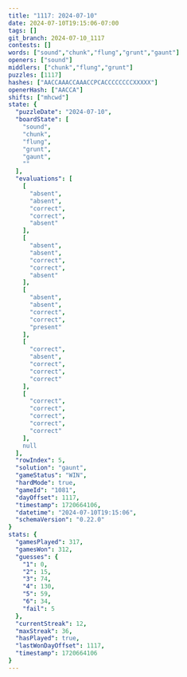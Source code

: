 ```yaml
---
title: "1117: 2024-07-10"
date: 2024-07-10T19:15:06-07:00
tags: []
git_branch: 2024-07-10_1117
contests: []
words: ["sound","chunk","flung","grunt","gaunt"]
openers: ["sound"]
middlers: ["chunk","flung","grunt"]
puzzles: [1117]
hashes: ["AACCAAACCAAACCPCACCCCCCCCXXXXX"]
openerHash: ["AACCA"]
shifts: ["mhcwd"]
state: {
  "puzzleDate": "2024-07-10",
  "boardState": [
    "sound",
    "chunk",
    "flung",
    "grunt",
    "gaunt",
    ""
  ],
  "evaluations": [
    [
      "absent",
      "absent",
      "correct",
      "correct",
      "absent"
    ],
    [
      "absent",
      "absent",
      "correct",
      "correct",
      "absent"
    ],
    [
      "absent",
      "absent",
      "correct",
      "correct",
      "present"
    ],
    [
      "correct",
      "absent",
      "correct",
      "correct",
      "correct"
    ],
    [
      "correct",
      "correct",
      "correct",
      "correct",
      "correct"
    ],
    null
  ],
  "rowIndex": 5,
  "solution": "gaunt",
  "gameStatus": "WIN",
  "hardMode": true,
  "gameId": "1081",
  "dayOffset": 1117,
  "timestamp": 1720664106,
  "datetime": "2024-07-10T19:15:06",
  "schemaVersion": "0.22.0"
}
stats: {
  "gamesPlayed": 317,
  "gamesWon": 312,
  "guesses": {
    "1": 0,
    "2": 15,
    "3": 74,
    "4": 130,
    "5": 59,
    "6": 34,
    "fail": 5
  },
  "currentStreak": 12,
  "maxStreak": 36,
  "hasPlayed": true,
  "lastWonDayOffset": 1117,
  "timestamp": 1720664106
}
---
```

<!-- more -->
